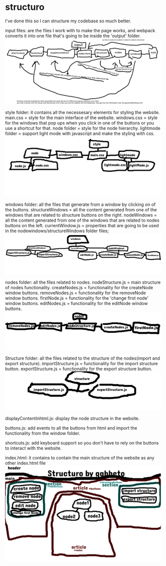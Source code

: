# structuro
I've done this so I can structure my codebase so much better.

input files: are the files I work with to make the page works, and webpack converts it into one file that's going to be inside the 'output' folder.
![Alt text](/images/inputStructure.png "visual representation of Input folder")

style folder:
it contains all the necessesary elements for styling the website.
main.css = style for the main interface of the website.
windows.css = style for the windows that pop ups when you click in one of the buttons or you use a shortcut for that.
node folder = style for the node hierarchy.
lightmode folder = support light mode with javascript and make the styling with css.
![Alt text](/images/styleFolder.png "visual representation of Style folder")





windows folder:
all the files that generate from a window by clicking on of the buttons.
structureWindows = all the content generated from one of the windows  that are related to structure buttons on the right. 
nodeWindows = all the content generated from one of the windows  that are related to nodes buttons on the left. 
currentWindow.js = properties that are going to be used in the nodewindows/structureWindows folder files;
![Alt text](/images/windowFolder.png "visual representation of window folder")

nodes folder:
all the files related to nodes. 
nodeStructure.js = main structure of nodes functionality.
createNodes.js = functionality for the createNode window buttons.
removeNodes.js = functionality for the removeNode window buttons.
firstNode.js = functionality for the 'change first node' window buttons.
editNodes.js = functionality for the editNode window buttons.
![Alt text](/images/nodesFolder.png "visual representation of nodes folder")



Structure folder:
all the files related to the structure of the nodes(import and export structure). 
importStructure.js = functionality for the import structure button.
exportStructure.js = functionality for the export structure button.
![Alt text](/images/structureFolder.png "visual representation of the structure folder")





displayContentInhtml.js:
display the node structure in the website.

buttons.js:
add events to all the buttons from html and import the functionality from the window folder.

shortcuts.js:
add keyboard support so you don't have to rely on the buttons to interact with the website.


index.html:
it contains to contain the main structure of the website as any other index.html file
![Alt text](/images/htmlStructure.png "visual representation of html file")
